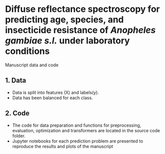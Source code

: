 # Diffuse reflectance spectroscopy for predicting age, species, and insecticide resistance of *Anopheles gambiae s.l.* under laboratory conditions

Manuscript data and code

## 1. Data
- Data is split into features (X) and labels(y). 
- Data has been balanced for each class. 

## 2. Code
- The code for data preparation and functions for  preprocessing, evaluation, optimization and transformers are located in the source code folder.
- Jupyter notebooks for each prediction problem are presented to reproduce the results and plots of the manuscript 

